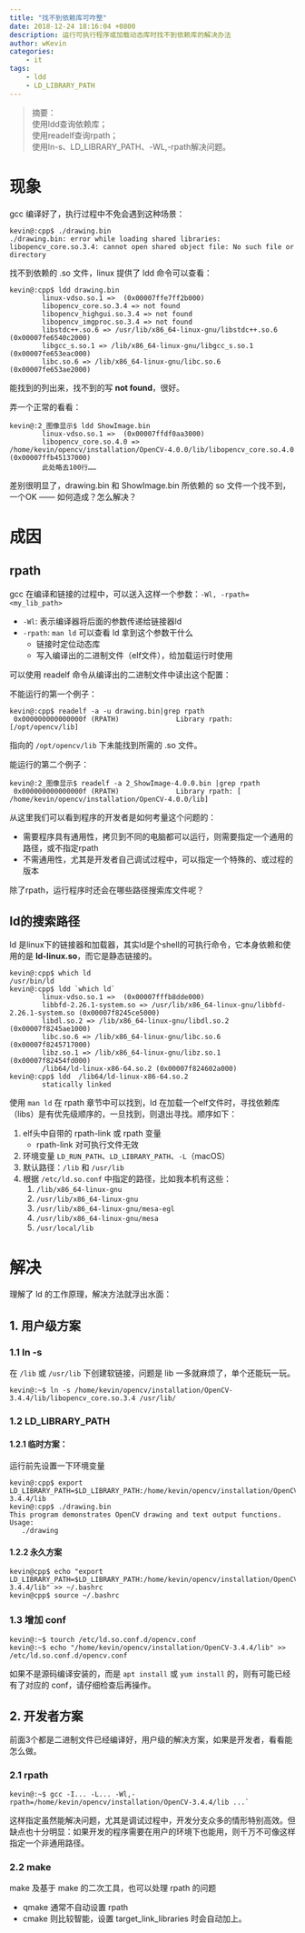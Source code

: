 ```yaml
---
title: "找不到依赖库可咋整"
date: 2018-12-24 18:16:04 +0800
description: 运行可执行程序或加载动态库时找不到依赖库的解决办法
author: wKevin
categories: 
    - it
tags:
    - ldd
    - LD_LIBRARY_PATH
---
```


>摘要：  
>使用ldd查询依赖库；  
>使用readelf查询rpath；  
>使用ln-s、LD_LIBRARY_PATH、-WL,-rpath解决问题。

# 现象

gcc 编译好了，执行过程中不免会遇到这种场景：

```
kevin@:cpp$ ./drawing.bin
./drawing.bin: error while loading shared libraries: libopencv_core.so.3.4: cannot open shared object file: No such file or directory
``` 

找不到依赖的 .so 文件，linux 提供了 ldd 命令可以查看：

```
kevin@:cpp$ ldd drawing.bin
        linux-vdso.so.1 =>  (0x00007ffe7ff2b000)
        libopencv_core.so.3.4 => not found
        libopencv_highgui.so.3.4 => not found
        libopencv_imgproc.so.3.4 => not found
        libstdc++.so.6 => /usr/lib/x86_64-linux-gnu/libstdc++.so.6 (0x00007fe6540c2000)
        libgcc_s.so.1 => /lib/x86_64-linux-gnu/libgcc_s.so.1 (0x00007fe653eac000)
        libc.so.6 => /lib/x86_64-linux-gnu/libc.so.6 (0x00007fe653ae2000)
```

能找到的列出来，找不到的写 **not found**，很好。

弄一个正常的看看：

```
kevin@:2_图像显示$ ldd ShowImage.bin
        linux-vdso.so.1 =>  (0x00007ffdf0aa3000)
        libopencv_core.so.4.0 => /home/kevin/opencv/installation/OpenCV-4.0.0/lib/libopencv_core.so.4.0 (0x00007ffb45137000)
        此处略去100行……
```
差别很明显了，drawing.bin 和 ShowImage.bin 所依赖的 so 文件一个找不到，一个OK —— 如何造成？怎么解决？

# 成因

## rpath

gcc 在编译和链接的过程中，可以送入这样一个参数：`-Wl, -rpath=<my_lib_path>` 

- `-Wl`: 表示编译器将后面的参数传递给链接器ld
- `-rpath`: `man ld` 可以查看 ld 拿到这个参数干什么
    - 链接时定位动态库
    - 写入编译出的二进制文件（elf文件），给加载运行时使用

可以使用 readelf 命令从编译出的二进制文件中读出这个配置：

不能运行的第一个例子：

```
kevin@:cpp$ readelf -a -u drawing.bin|grep rpath
 0x000000000000000f (RPATH)              Library rpath: [/opt/opencv/lib]
```

指向的 `/opt/opencv/lib` 下未能找到所需的 .so 文件。

能运行的第二个例子：

```
kevin@:2_图像显示$ readelf -a 2_ShowImage-4.0.0.bin |grep rpath
 0x000000000000000f (RPATH)              Library rpath: [ /home/kevin/opencv/installation/OpenCV-4.0.0/lib]
```

从这里我们可以看到程序的开发者是如何考量这个问题的：

- 需要程序具有通用性，拷贝到不同的电脑都可以运行，则需要指定一个通用的路径，或不指定rpath
- 不需通用性，尤其是开发者自己调试过程中，可以指定一个特殊的、或过程的版本

除了rpath，运行程序时还会在哪些路径搜索库文件呢？

## ld的搜索路径

ld 是linux下的链接器和加载器，其实ld是个shell的可执行命令，它本身依赖和使用的是 **ld-linux.so**，而它是静态链接的。

```
kevin@:cpp$ which ld
/usr/bin/ld
kevin@:cpp$ ldd `which ld`
        linux-vdso.so.1 =>  (0x00007fffb8dde000)
        libbfd-2.26.1-system.so => /usr/lib/x86_64-linux-gnu/libbfd-2.26.1-system.so (0x00007f8245ce5000)
        libdl.so.2 => /lib/x86_64-linux-gnu/libdl.so.2 (0x00007f8245ae1000)
        libc.so.6 => /lib/x86_64-linux-gnu/libc.so.6 (0x00007f8245717000)
        libz.so.1 => /lib/x86_64-linux-gnu/libz.so.1 (0x00007f82454fd000)
        /lib64/ld-linux-x86-64.so.2 (0x00007f824602a000)
kevin@:cpp$ ldd  /lib64/ld-linux-x86-64.so.2
        statically linked
```

使用 `man ld` 在 rpath 章节中可以找到，ld 在加载一个elf文件时，寻找依赖库（libs）是有优先级顺序的，一旦找到，则退出寻找。顺序如下：

1. elf头中自带的 rpath-link 或 rpath 变量
    * rpath-link 对可执行文件无效 
2. 环境变量 `LD_RUN_PATH`、`LD_LIBRARY_PATH`、`-L`（macOS）
3. 默认路径：`/lib` 和 `/usr/lib`
4. 根据 `/etc/ld.so.conf` 中指定的路径，比如我本机有这些：
    1. `/lib/x86_64-linux-gnu`
    2. `/usr/lib/x86_64-linux-gnu`
    3. `/usr/lib/x86_64-linux-gnu/mesa-egl`
    4. `/usr/lib/x86_64-linux-gnu/mesa`
    5. `/usr/local/lib` 

# 解决

理解了 ld 的工作原理，解决方法就浮出水面：

## 1. 用户级方案

### 1.1 ln -s

在 `/lib` 或 `/usr/lib` 下创建软链接，问题是 lib 一多就麻烦了，单个还能玩一玩。

```
kevin@:~$ ln -s /home/kevin/opencv/installation/OpenCV-3.4.4/lib/libopencv_core.so.3.4 /usr/lib/
```


### 1.2 LD_LIBRARY_PATH

#### 1.2.1 临时方案：

运行前先设置一下环境变量

```
kevin@:cpp$ export LD_LIBRARY_PATH=$LD_LIBRARY_PATH:/home/kevin/opencv/installation/OpenCV-3.4.4/lib
kevin@:cpp$ ./drawing.bin
This program demonstrates OpenCV drawing and text output functions.
Usage:
   ./drawing
```

#### 1.2.2 永久方案

```
kevin@cpp$ echo "export LD_LIBRARY_PATH=$LD_LIBRARY_PATH:/home/kevin/opencv/installation/OpenCV-3.4.4/lib" >> ~/.bashrc
kevin@cpp$ source ~/.bashrc
```

### 1.3 增加 conf

```
kevin@:~$ tourch /etc/ld.so.conf.d/opencv.conf
kevin@:~$ echo "/home/kevin/opencv/installation/OpenCV-3.4.4/lib" >> /etc/ld.so.conf.d/opencv.conf
```

如果不是源码编译安装的，而是 `apt install` 或 `yum install` 的，则有可能已经有了对应的 conf，请仔细检查后再操作。

## 2. 开发者方案

前面3个都是二进制文件已经编译好，用户级的解决方案，如果是开发者，看看能怎么做。

### 2.1 rpath

```
kevin@:~$ gcc -I... -L... -Wl,-rpath=/home/kevin/opencv/installation/OpenCV-3.4.4/lib ...`
```

这样指定虽然能解决问题，尤其是调试过程中，开发分支众多的情形特别高效。但缺点也十分明显：如果开发的程序需要在用户的环境下也能用，则千万不可像这样指定一个非通用路径。

### 2.2 make

make 及基于 make 的二次工具，也可以处理 rpath 的问题

- qmake 通常不自动设置 rpath
- cmake 则比较智能，设置 target_link_libraries 时会自动加上。